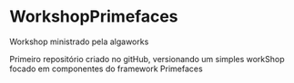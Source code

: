 # WorkshopPrimefaces
Workshop ministrado pela algaworks

Primeiro repositório criado no gitHub, versionando um simples workShop focado em componentes do framework Primefaces
